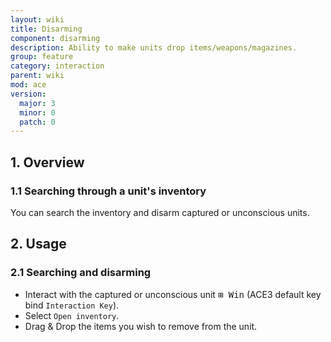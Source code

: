 ```yaml
---
layout: wiki
title: Disarming
component: disarming
description: Ability to make units drop items/weapons/magazines.
group: feature
category: interaction
parent: wiki
mod: ace
version:
  major: 3
  minor: 0
  patch: 0
---
```


## 1. Overview

### 1.1 Searching through a unit's inventory
You can search the inventory and disarm captured or unconscious units.

## 2. Usage

### 2.1 Searching and disarming
- Interact with the captured or unconscious unit <kbd>⊞&nbsp;Win</kbd> (ACE3 default key bind `Interaction Key`).
- Select `Open inventory`.
- Drag & Drop the items you wish to remove from the unit.
